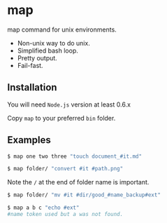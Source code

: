 map
===

map command for unix environments.

- Non-unix way to do unix.
- Simplified bash loop.
- Pretty output.
- Fail-fast.

## Installation

You will need `Node.js` version at least 0.6.x

Copy `map` to your preferred `bin` folder.

## Examples

```bash
$ map one two three "touch document_#it.md"
```

```bash
$ map folder/ "convert #it #path.png"
```

Note the `/` at the end of folder name is important.

```bash
$ map folder/ "mv #it #dir/good_#name_backup#ext"
```

```bash
$ map a b c "echo #ext"
#name token used but a was not found.
```
